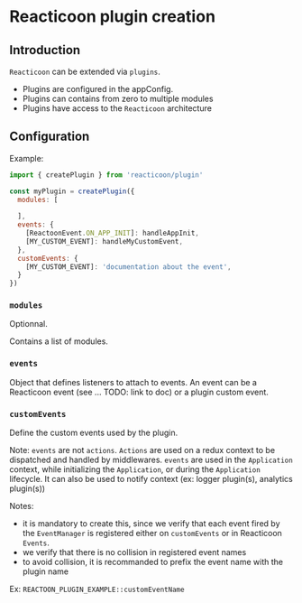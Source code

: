 # Reacticoon plugin creation

## Introduction

`Reacticoon` can be extended via `plugins`.

- Plugins are configured in the appConfig.
- Plugins can contains from zero to multiple modules
- Plugins have access to the `Reacticoon` architecture

## Configuration

Example:

```javascript
import { createPlugin } from 'reacticoon/plugin'

const myPlugin = createPlugin({
  modules: [
    
  ],
  events: {
    [ReactoonEvent.ON_APP_INIT]: handleAppInit,
    [MY_CUSTOM_EVENT]: handleMyCustomEvent,
  },
  customEvents: {
    [MY_CUSTOM_EVENT]: 'documentation about the event',
  }
})
```

### `modules`

Optionnal.

Contains a list of modules.

### `events`

Object that defines listeners to attach to events.
An event can be a Reacticoon event (see ... TODO: link to doc) or a plugin custom event.

### `customEvents`

Define the custom events used by the plugin.

Note: `events` are not `actions`. `Actions` are used on a redux context to be dispatched and handled by middlewares.
`events` are used in the `Application` context, while initializing the `Application`, or during the `Application` lifecycle.
It can also be used to notify context (ex: logger plugin(s), analytics plugin(s))

Notes:

- it is mandatory to create this, since we verify that each event fired by the `EventManager` is registered either on `customEvents` or in Reacticoon `Events`.
- we verify that there is no collision in registered event names
- to avoid collision, it is recommanded to prefix the event name with the plugin name

Ex: `REACTOON_PLUGIN_EXAMPLE::customEventName`

